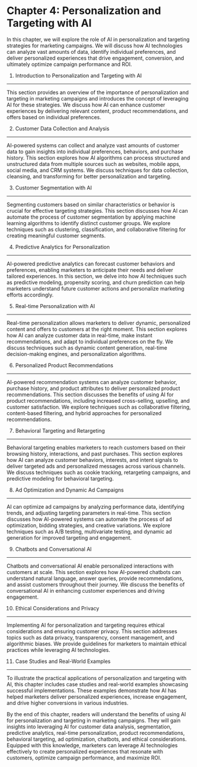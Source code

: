 Chapter 4: Personalization and Targeting with AI
================================================

In this chapter, we will explore the role of AI in personalization and targeting strategies for marketing campaigns. We will discuss how AI technologies can analyze vast amounts of data, identify individual preferences, and deliver personalized experiences that drive engagement, conversion, and ultimately optimize campaign performance and ROI.

1. Introduction to Personalization and Targeting with AI
--------------------------------------------------------

This section provides an overview of the importance of personalization and targeting in marketing campaigns and introduces the concept of leveraging AI for these strategies. We discuss how AI can enhance customer experiences by delivering relevant content, product recommendations, and offers based on individual preferences.

2. Customer Data Collection and Analysis
----------------------------------------

AI-powered systems can collect and analyze vast amounts of customer data to gain insights into individual preferences, behaviors, and purchase history. This section explores how AI algorithms can process structured and unstructured data from multiple sources such as websites, mobile apps, social media, and CRM systems. We discuss techniques for data collection, cleansing, and transforming for better personalization and targeting.

3. Customer Segmentation with AI
--------------------------------

Segmenting customers based on similar characteristics or behavior is crucial for effective targeting strategies. This section discusses how AI can automate the process of customer segmentation by applying machine learning algorithms to identify distinct customer groups. We explore techniques such as clustering, classification, and collaborative filtering for creating meaningful customer segments.

4. Predictive Analytics for Personalization
-------------------------------------------

AI-powered predictive analytics can forecast customer behaviors and preferences, enabling marketers to anticipate their needs and deliver tailored experiences. In this section, we delve into how AI techniques such as predictive modeling, propensity scoring, and churn prediction can help marketers understand future customer actions and personalize marketing efforts accordingly.

5. Real-time Personalization with AI
------------------------------------

Real-time personalization allows marketers to deliver dynamic, personalized content and offers to customers at the right moment. This section explores how AI can analyze customer data in real-time, make instant recommendations, and adapt to individual preferences on the fly. We discuss techniques such as dynamic content generation, real-time decision-making engines, and personalization algorithms.

6. Personalized Product Recommendations
---------------------------------------

AI-powered recommendation systems can analyze customer behavior, purchase history, and product attributes to deliver personalized product recommendations. This section discusses the benefits of using AI for product recommendations, including increased cross-selling, upselling, and customer satisfaction. We explore techniques such as collaborative filtering, content-based filtering, and hybrid approaches for personalized recommendations.

7. Behavioral Targeting and Retargeting
---------------------------------------

Behavioral targeting enables marketers to reach customers based on their browsing history, interactions, and past purchases. This section explores how AI can analyze customer behaviors, interests, and intent signals to deliver targeted ads and personalized messages across various channels. We discuss techniques such as cookie tracking, retargeting campaigns, and predictive modeling for behavioral targeting.

8. Ad Optimization and Dynamic Ad Campaigns
-------------------------------------------

AI can optimize ad campaigns by analyzing performance data, identifying trends, and adjusting targeting parameters in real-time. This section discusses how AI-powered systems can automate the process of ad optimization, bidding strategies, and creative variations. We explore techniques such as A/B testing, multivariate testing, and dynamic ad generation for improved targeting and engagement.

9. Chatbots and Conversational AI
---------------------------------

Chatbots and conversational AI enable personalized interactions with customers at scale. This section explores how AI-powered chatbots can understand natural language, answer queries, provide recommendations, and assist customers throughout their journey. We discuss the benefits of conversational AI in enhancing customer experiences and driving engagement.

10. Ethical Considerations and Privacy
--------------------------------------

Implementing AI for personalization and targeting requires ethical considerations and ensuring customer privacy. This section addresses topics such as data privacy, transparency, consent management, and algorithmic biases. We provide guidelines for marketers to maintain ethical practices while leveraging AI technologies.

11. Case Studies and Real-World Examples
----------------------------------------

To illustrate the practical applications of personalization and targeting with AI, this chapter includes case studies and real-world examples showcasing successful implementations. These examples demonstrate how AI has helped marketers deliver personalized experiences, increase engagement, and drive higher conversions in various industries.

By the end of this chapter, readers will understand the benefits of using AI for personalization and targeting in marketing campaigns. They will gain insights into leveraging AI for customer data analysis, segmentation, predictive analytics, real-time personalization, product recommendations, behavioral targeting, ad optimization, chatbots, and ethical considerations. Equipped with this knowledge, marketers can leverage AI technologies effectively to create personalized experiences that resonate with customers, optimize campaign performance, and maximize ROI.
